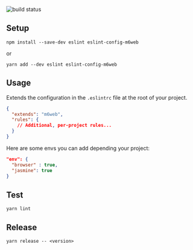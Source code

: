 ![build status](https://travis-ci.org/M6Web/eslint-config-m6web.svg?branch=master)

## Setup

```shell
npm install --save-dev eslint eslint-config-m6web
```

or 

```shell
yarn add --dev eslint eslint-config-m6web
```

## Usage

Extends the configuration in the `.eslintrc` file at the root of your project.
```json
{
  "extends": "m6web",
  "rules": {
    // Additional, per-project rules...
  }
}
```

Here are some envs you can add depending your project:
```json
"env": {
  "browser" : true,
  "jasmine": true
}
```

## Test

```shell
yarn lint
```

## Release

```shell
yarn release -- <version>
```
